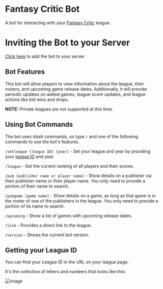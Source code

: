 # Fantasy Critic Bot

A bot for interacting with your [Fantasy Critic](https://www.fantasycritic.games/) league.

# Inviting the Bot to your Server

[Click here](https://discord.com/api/oauth2/authorize?client_id=936106026695028807&permissions=139586947136&scope=bot%20applications.commands) to add the bot to your server

## Bot Features

This bot will allow players to view information about the league, their rosters, and upcoming game release dates. Additionally, it will provide periodic updates on added games, league score updates, and league actions like bid wins and drops.

**NOTE:** Private leagues are not supported at this time.

## Using Bot Commands

The bot uses slash commands, so type `/` and one of the following commands to use the bot's features.

`/setleague [league ID] [year]` - Set your league and year by providing your [league ID](#getting-your-league-id) and year.

`/league` - Get the current ranking of all players and their scores.

`/pub [publisher name or player name]` - Show details on a publisher via their publisher name or their player name. You only need to provide a portion of their name to search.

`/pubgame [game name]` - Show details on a game, as long as that game is in the roster of one of the publishers in the league. You only need to provide a portion of its name to search.

`/upcoming` - Show a list of games with upcoming release dates.

`/link` - Provides a direct link to the league.

`/version` - Shows the current bot version.

## Getting your League ID

You can find your League ID in the URL on your league page.

It's the collection of letters and numbers that looks like this:

![image](https://user-images.githubusercontent.com/4060573/164579054-35a4cbdb-fd14-409d-96eb-f63a70884492.png)
